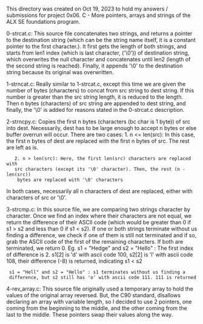 This directory was created on Oct 19, 2023 to hold my answers / submissions for
project 0x06. C - More pointers, arrays and strings of the ALX SE foundations
program.

0-strcat.c: This source file concatenates two strings, and returns a pointer to
the destination string (which can be the string name itself, it is a constant
pointer to the first character.). It first gets the length of both strings, and
starts from len1 index (which is last character, ('\0')) of destination string,
which overwrites the null character and concatenates until len2 (length of the
second string is reached). Finally, it appends '\0' to the destination string
because its original was overwritten.

1-strncat.c: Really similar to 1-strcat.c, except this time we are given the
number of bytes (characters) to concat from src string to dest string. If this
number is greater than the src string length, it is reduced to the length. Then
n bytes (characters) of src string are appended to dest string, and finally, the
'\0' is added for reasons stated in the 0-strcat.c description.

2-strncpy.c: Copies the first n bytes (characters (bc char is 1 byte)) of src
into dest. Necessarily, dest has to be large enough to accept n bytes or else
buffer overrun will occur. There are two cases:
       1. n <= len(src): In this case, the first n bytes of dest are replaced
       with the first n bytes of src. The rest are left as is.

       2. n > len(src): Here, the first len(src) characters are replaced with
       src characters (except its '\0' character). Then, the rest (n - len(src))
        bytes are replaced with '\0' characters

In both cases, necessarily all n characters of dest are replaced, either with
characters of src or '\0'.

3-strcmp.c: In this source file, we are comparing two strings character by
character. Once we find an index where their characters are not equal, we
return the difference of their ASCII code (which would be greater than 0
if s1 > s2 and less than 0 if s1 < s2). If one or both strings terminate
without us finding a difference, we check if one of them is still not terminated
 and if so, grab the ASCII code of the first of the remaining characters.
 If both are terminated, we return 0.
    	 Eg. s1 = "Hedge" and s2 = "Hello" : The first index of difference is 2.
	 s1[2] is 'd' with ascii code 100, s2[2] is 'l' with ascii code 108,
	 their difference (-8) is returned, indicating s1 < s2

	 s1 = "Hell" and s2 = "Hello" : s1 terminates without us finding a
	 difference, but s2 still has 'o' with ascii code 111. 111 is returned

4-rev_array.c: This source file originally used a temporary array to hold the
values of the original array reversed. But, the C90 standard, disallows
declaring an array with variable length, so I decided to use 2 pointers, one
coming from the beginning to the middle, and the other coming from the last
to the middle. These pointers swap their values along the way.


